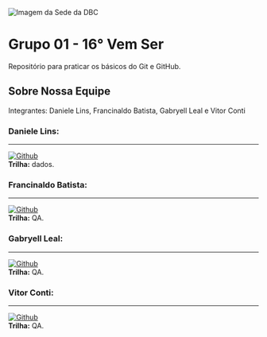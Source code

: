 ![Imagem da Sede da DBC](https://www.dbccompany.com.br/app/uploads/2022/11/Saber-evoluir-e-a-grande-revolucao.jpg)

# **Grupo 01 - 16° Vem Ser**

Repositório para praticar os básicos do Git e GitHub.

## Sobre Nossa Equipe

Integrantes: Daniele Lins, Francinaldo Batista, Gabryell Leal e Vitor Conti

### Daniele Lins:

---

[![Github](https://img.shields.io/badge/Github-%23181717.svg?style=for-the-badge&logo=github&logoColor=white)<br>](https://github.com/daniele-lins)
**Trilha:** dados.

### Francinaldo Batista:

---

[![Github](https://img.shields.io/badge/Github-%23181717.svg?style=for-the-badge&logo=github&logoColor=white)<br>](https://github.com/Batissta)
**Trilha:** QA.

### Gabryell Leal:

---

[![Github](https://img.shields.io/badge/Github-%23181717.svg?style=for-the-badge&logo=github&logoColor=white)<br>](https://github.com/lealgabryell)
**Trilha:** QA.

### Vitor Conti:

---

[![Github](https://img.shields.io/badge/Github-%23181717.svg?style=for-the-badge&logo=github&logoColor=white)<br>](https://github.com/VitorContiFideles)
**Trilha:** QA.
